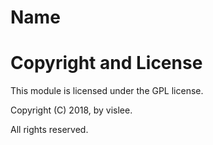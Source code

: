 Name
====



Copyright and License
=====================

This module is licensed under the GPL license.

Copyright (C) 2018, by vislee.

All rights reserved.
